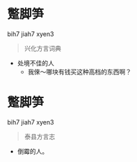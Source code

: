 # 蹩脚笋
bih7 jiah7 xyen3
> 兴化方言词典
- 处境不佳的人
  - 我倈～哪块有钱买这种高档的东西啊？

# 蹩脚笋
bih7 jiah7 xyen3
> 泰县方言志
- 倒霉的人。
